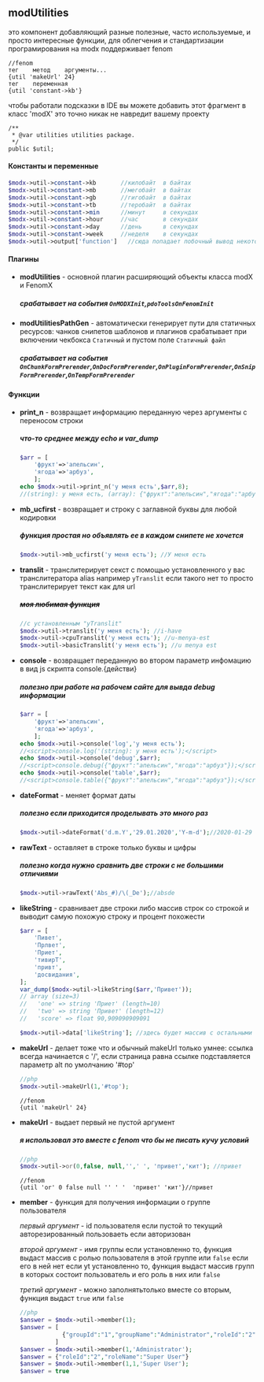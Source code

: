 ## modUtilities
 это компонент добавляющий разные полезные, часто используемые, и просто интересные функции, для облегчения и стандартизации програмирования на modx
 поддерживает fenom
 
   ```fenom
  //fenom
   тег    метод    аргументы...
  {util 'makeUrl' 24}
   тег    переменная
  {util 'constant->kb'} 
  ```

чтобы работали подсказки в IDE вы можете добавить этот фрагмент в класс 'modX'
это точно никак не навредит вашему проекту
```
/**
 * @var utilities utilities package.
 */
public $util;
```

  
#### Константы и переменные
 ```php
$modx->util->constant->kb       //килобайт  в байтах
$modx->util->constant->mb       //мегобайт  в байтах    
$modx->util->constant->gb       //гигобайт  в байтах
$modx->util->constant->tb       //теробайт  в байтах
$modx->util->constant->min      //минут     в секундах
$modx->util->constant->hour     //час       в секундах
$modx->util->constant->day      //день      в секундах
$modx->util->constant->week     //неделя    в секундах
$modx->util->output['function']   //сюда попадает побочный вывод некоторых функций 
 ```
#### Плагины
- **modUtilities** - основной плагин расширяющий объекты класса modX и FenomX
    ##### _срабатывает на события `OnMODXInit`,`pdoToolsOnFenomInit`_
- **modUtilitiesPathGen** - автоматически генерирует пути для статичных ресурсов: чанков снипетов шаблонов и плагинов
    срабатывает при включении чекбокса `Статичный` и пустом поле `Статичный файл`
    ##### _срабатывает на события `OnChunkFormPrerender`,`OnDocFormPrerender`,`OnPluginFormPrerender`,`OnSnipFormPrerender`,`OnTempFormPrerender`_

#### Функции

- **print_n** - возвращает информацию переданную через аргументы с переносом строки
    ##### _что-то среднее между echo и var_dump_
    ```php
    $arr = [
        'фрукт'=>'апельсин',
        'ягода'=>'арбуз',
        ];
    echo $modx->util->print_n('у меня есть',$arr,8);
    //(string): у меня есть, (array): {"фрукт":"апельсин","ягода":"арбуз"}, (integer): 8
    ```

- **mb_ucfirst** - возвращает и строку с заглавной буквы для любой кодировки
    ##### _функция простая но объявлять ее в каждом снипете не хочется_
    ```php
    $modx->util->mb_ucfirst('у меня есть'); //У меня есть
    ```
- **translit** - транслитерирует секст с помощью установленного у вас транслитератора alias например `yTranslit`
    если такого нет то просто транслитерирует текст как для url
    ##### _~~моя любимая функция~~_
    ```php
    //с установленным "yTranslit"
    $modx->util->translit('у меня есть'); //i-have
    $modx->util->cpuTranslit('у меня есть'); //u-menya-est
    $modx->util->basicTranslit('у меня есть'); //u menya est
    ```

- **console** - возвращает переданную во втором параметр инфомацию в вид js скрипта console.{действи}
    ##### _полезно при работе на рабочем сайте для вывда debug информации_
    
    ```php
    $arr = [
        'фрукт'=>'апельсин',
        'ягода'=>'арбуз',
        ];
    echo $modx->util->console('log','у меня есть'); 
    //<script>console.log('(string): у меня есть');</script>
    echo $modx->util->console('debug',$arr); 
    //<script>console.debug({"фрукт":"апельсин","ягода":"арбуз"});</script>
    echo $modx->util->console('table',$arr); 
    //<script>console.table({"фрукт":"апельсин","ягода":"арбуз"});</script>
    ```

- **dateFormat** - меняет формат даты
    ##### _полезно если приходится проделывать это много раз_
    ```php
    $modx->util->dateFormat('d.m.Y','29.01.2020','Y-m-d');//2020-01-29
    ```

- **rawText** - оставляет в строке только буквы и цифры
    ##### _полезно когда нужно сравнить две строки с не большими отличиями_
    ```php
    $modx->util->rawText('Abs_#)/\(_De');//absde
    ```
- **likeString** - сравнивает две строки либо массив строк со строкой
    и выводит самую похожую строку и процент похожести
    ```php
    $arr = [
        'Пивет',
        'Прлвeт',
        'Приет',
        'тивирТ',
        'привт',
        'досвидания',
    ];
    var_dump($modx->util->likeString($arr,'Привет'));
    // array (size=3)
    //   'one' => string 'Приет' (length=10)
    //   'two' => string 'Привет' (length=12)
    //   'score' => float 90,909090909091
    
    $modx->util->data['likeString']; //здесь будет массив с остальными словами и их процентом схожести
    ```

- **makeUrl** - делает тоже что и обычный makeUrl только умнее: ссылка всегда начинается с '/', если страница равна ссылке подставляется параметр alt по умолчанию '#top' 
    ```php
    //php
    $modx->util->makeUrl(1,'#top');
    ```
    ```fenom
    //fenom
    {util 'makeUrl' 24}
    ```

- **makeUrl** - выдает первый не пустой аргумент
    ##### _я использовал это вместе с fenom что бы не писать кучу условий_
    
    ```php
    //php
    $modx->util->or(0,false, null,'',' ', 'привет','кит'); //привет
    ```
    ```fenom
    //fenom
    {util 'or' 0 false null '' ' '  'привет' 'кит'}//привет
    ```


- **member** - функция для получения информации о группе пользователя

    *первый аргумент* - id пользователя если пустой то текущий авторезированный пользоваеть если авторизован

    *второй аргумент* - имя группы если установленно то, функция выдаст массив с ролью пользователя в этой группе или `false` если его в ней нет
    если yt установленно то, функция выдаст массив групп в которых состоит пользователь и его роль в них или `false`

    *третий аргумент* - можно заполнятьтолько вместе со вторым,
    функция выдаст `true` или `false`
 
    ```php
    //php
   $answer = $modx->util->member(1); 
   $answer = [
                {"groupId":"1","groupName":"Administrator","roleId":"2",    "roleName":"Super User"}
              ]
   $answer = $modx->util->member(1,'Administrator'); 
   $answer = {"roleId":"2","roleName":"Super User"}
   $answer = $modx->util->member(1,1,'Super User'); 
   $answer = true
    ```

